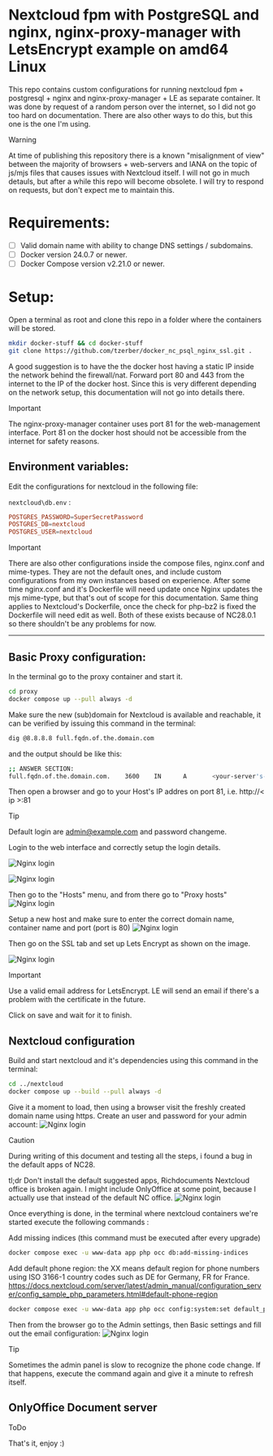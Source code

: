 # Nextcloud fpm with PostgreSQL and nginx, nginx-proxy-manager with LetsEncrypt example on amd64 Linux 

This repo contains custom configurations for running nextcloud fpm + postgresql + nginx and nginx-proxy-manager + LE as separate container. It was done by request of a random person over the internet, so I did not go too hard on documentation. There are also other ways to do this, but this one is the one I'm using.

> [!WARNING]  
> At time of publishing this repository there is a known "misalignment of view" between the majority of browsers + web-servers and IANA on the topic of js/mjs files that causes issues with Nextcloud itself. I will not go in much detauls, but after a while this repo will become obsolete. I will try to respond on requests, but don't expect me to maintain this.

# Requirements: 
- [ ] Valid domain name with ability to change DNS settings / subdomains.
- [ ] Docker version 24.0.7 or newer.
- [ ] Docker Compose version v2.21.0 or newer.

# Setup: 
Open a terminal as root and clone this repo in a folder where the containers will be stored. 

```bash
mkdir docker-stuff && cd docker-stuff
git clone https://github.com/tzerber/docker_nc_psql_nginx_ssl.git .
```

A good suggestion is to have the the docker host having a static IP inside the network behind the firewall/nat. Forward port 80 and 443 from the internet to the IP of the docker host. Since this is very different depending on the network setup, this documentation will not go into details there.

> [!IMPORTANT] 
>The nginx-proxy-manager container uses port 81 for the web-management interface. 
> Port 81 on the docker host should not be accessible from the internet for safety reasons.

## Environment variables:
Edit the configurations for nextcloud in the following file:

`nextcloud\db.env` : 

```conf
POSTGRES_PASSWORD=SuperSecretPassword
POSTGRES_DB=nextcloud
POSTGRES_USER=nextcloud
```
> [!IMPORTANT]  
> There are also other configurations inside the compose files, nginx.conf and mime-types. They are not the default ones, and include custom configurations from my own instances based on experience. After some time nginx.conf and it's Dockerfile will need update once Nginx updates the mjs mime-type, but that's out of scope for this documentation. Same thing applies to Nextcloud's Dockerfile, once the check for php-bz2 is fixed the Dockerfile will need edit as well. Both of these exists because of NC28.0.1 so there shouldn't be any problems for now. 
---
## Basic Proxy configuration:

In the terminal go to the proxy container and start it.
```bash 
cd proxy
docker compose up --pull always -d
```
Make sure the new (sub)domain for Nextcloud is available and reachable, it can be verified by issuing this command in the terminal: 
```bash
dig @8.8.8.8 full.fqdn.of.the.domain.com
```

and the output should be like this:

``` bash
;; ANSWER SECTION:
full.fqdn.of.the.domain.com.    3600    IN      A       <your-server's-ip>
```

Then open a browser and go to your Host's IP addres on port 81, i.e. http://< ip >:81


> [!TIP]
> Default login are admin@example.com and password changeme.

Login to the web interface and correctly setup the login details.

![Nginx login](/media/nginx-1.png?raw=true "User")

![Nginx login](/media/nginx-2.png?raw=true "Pass")

Then go to the "Hosts" menu, and from there go to "Proxy hosts"
![Nginx login](/media/nginx-3.png?raw=true "Host")

Setup a new host and make sure to enter the correct domain name, container name and port (port is 80) 
![Nginx login](/media/nginx-4.png?raw=true "NewHost")

Then go on the SSL tab and set up Lets Encrypt as shown on the image.

![Nginx login](/media/nginx-5.png?raw=true "SSL")


> [!IMPORTANT]  
> Use a valid email address for LetsEncrypt. LE will send an email if there's a problem with the certificate in the future.

Click on save and wait for it to finish. 


## Nextcloud configuration
Build and start nextcloud and it's dependencies using this command in the terminal:

```bash 
cd ../nextcloud
docker compose up --build --pull always -d
```

Give it a moment to load, then using a browser visit the freshly created domain name using https. Create an user and password for your admin account:
![Nginx login](/media/nc-1.png?raw=true "NC1")

> [!CAUTION]
> During writing of this document and testing all the steps, i found a bug in the default apps of NC28.
>
> tl;dr Don't install the default suggested apps, Richdocuments Nextcloud office is broken again. I might include OnlyOffice at some point, because I actually use that instead of the default NC office.
![Nginx login](/media/nc-3.png?raw=true "NC3")

Once everything is done, in the terminal where nextcloud containers we're started execute the following commands :

Add missing indices (this command must be executed after every upgrade)
```bash
docker compose exec -u www-data app php occ db:add-missing-indices
```
Add default phone region:
the XX means default region for phone numbers using ISO 3166-1 country codes such as DE for Germany, FR for France. 
https://docs.nextcloud.com/server/latest/admin_manual/configuration_server/config_sample_php_parameters.html#default-phone-region

```bash
docker compose exec -u www-data app php occ config:system:set default_phone_region --value="XX"
```

Then from the browser go to the Admin settings, then Basic settings and fill out the email configuration:
![Nginx login](/media/nc-4.png?raw=true "NC4")

> [!TIP]
> Sometimes the admin panel is slow to recognize the phone code change. If that happens, execute the command again and give it a minute to refresh itself.

## OnlyOffice Document server
ToDo

That's it, enjoy :)
